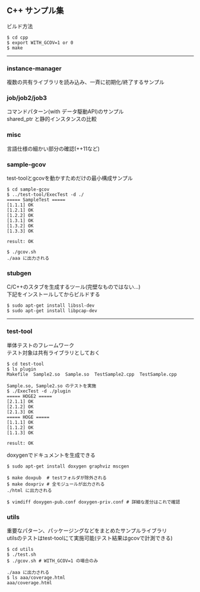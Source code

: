 
## C++ サンプル集

ビルド方法
```
$ cd cpp
$ export WITH_GCOV=1 or 0
$ make
```

---

### instance-manager
複数の共有ライブラリを読み込み、一斉に初期化/終了するサンプル

### job/job2/job3
コマンドパターン(with データ駆動API)のサンプル<br>
shared_ptr と静的インスタンスの比較

### misc
言語仕様の細かい部分の確認(++11など)

### sample-gcov
test-toolとgcovを動かすためだけの最小構成サンプル

```
$ cd sample-gcov
$ ../test-tool/ExecTest -d ./
===== SampleTest =====
[1.1.1] OK
[1.2.1] OK
[1.2.2] OK
[1.3.1] OK
[1.3.2] OK
[1.3.3] OK

result: OK

$ ./gcov.sh
./aaa に出力される
```

### stubgen
C/C++のスタブを生成するツール(完壁なものではない...)<br>
下記をインストールしてからビルドする

```
$ sudo apt-get install libssl-dev
$ sudo apt-get install libpcap-dev
```

---

### test-tool
単体テストのフレームワーク<br>
テスト対象は共有ライブラリとしておく
```
$ cd test-tool
$ ls plugin
Makefile  Sample2.so  Sample.so  TestSample2.cpp  TestSample.cpp

Sample.so, Sample2.so のテストを実施
$ ./ExecTest -d ./plugin
===== HOGE2 =====
[2.1.1] OK
[2.1.2] OK
[2.1.3] OK
===== HOGE =====
[1.1.1] OK
[1.1.2] OK
[1.1.3] OK

result: OK
```

doxygenでドキュメントを生成できる<br>
```
$ sudo apt-get install doxygen graphviz mscgen

$ make doxpub  # testフォルダが除外される
$ make doxpriv # 全モジュールが出力される
./html に出力される

$ vimdiff doxygen-pub.conf doxygen-priv.conf # 詳細な差分はこれで確認
```

### utils
重要なパターン、パッケージングなどをまとめたサンプルライブラリ<br>
utilsのテストはtest-toolにて実施可能(テスト結果はgcovで計測できる)

```
$ cd utils
$ ./test.sh
$ ./gcov.sh # WITH_GCOV=1 の場合のみ

./aaa に出力される
$ ls aaa/coverage.html
aaa/coverage.html

```
